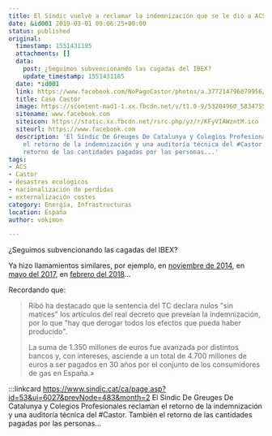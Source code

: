 ```yaml
---
title: El Síndic vuelve a reclamar la indemnización que se le dio a ACS por el Castor
date: &id001 2019-03-01 09:06:25+00:00
status: published
original:
  timestamp: 1551431185
  attachments: []
  data:
    post: ¿Seguimos subvencionando las cagadas del IBEX?
    update_timestamp: 1551431185
  date: *id001
  link: https://www.facebook.com/NoPagoCastor/photos/a.377214796079956/583475568787210/
  title: Caso Castor
  image: https://scontent-mad1-1.xx.fbcdn.net/v/t1.0-9/53204960_583475572120543_3424711483362115584_o.jpg?_nc_cat=106&_nc_sid=110474&_nc_ohc=0aQlo7cJ0VIAX-JX0uB&_nc_ht=scontent-mad1-1.xx&oh=10e2a792a95e19b55891b7cfef363438&oe=5F581EAB
  sitename: www.facebook.com
  siteicon: https://static.xx.fbcdn.net/rsrc.php/yz/r/KFyVIAWzntM.ico
  siteurl: https://www.facebook.com
  description: 'El Síndic De Greuges De Catalunya y Colegios Profesionales reclaman
    el retorno de la indemnización y una auditoría técnica del #Castor. También el
    retorno de las cantidades pagadas por las personas...'
tags:
- ACS
- Castor
- desastres ecológicos
- nacionalización de perdidas
- externalización costes
category: Energía, Infrastructuras
location: España
author: vokimon

---
```


¿Seguimos subvencionando las cagadas del IBEX?

Ya hizo llamamientos similares, por ejemplo,
en [noviembre de 2014](https://www.sindic.cat/ca/page.asp?id=53&ui=3734),
en [mayo del 2017](https://www.efeverde.com/noticias/sindic-de-greuges-instara-gobierno-impagar-indemnizaciones-castor/),
en [febrero del 2018](https://www.eldiario.es/economia/sindic-gobierno-reclamar-indemnizacion-castor_1_2811959.html)...

Recordando que:

> Ribó ha destacado que la sentencia del TC declara nulos "sin matices"
> los artículos del real decreto que preveían la indemnización, por lo que
> "hay que derogar todos los efectos que pueda haber producido".
> 
> La suma de 1.350 millones de euros fue avanzada por distintos bancos y,
> con intereses, asciende a un total de 4.700 millones de euros
> a ser pagados en 30 años por el conjunto de los consumidores de gas en España.»

:::linkcard https://www.sindic.cat/ca/page.asp?id=53&ui=6027&prevNode=483&month=2
    El Síndic De Greuges De Catalunya y Colegios Profesionales reclaman el retorno de la indemnización y una auditoría técnica del #Castor. También el retorno de las cantidades pagadas por las personas...





